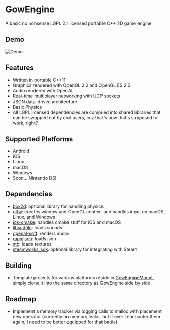 # GowEngine
A basic no nonsense LGPL 2.1 licensed portable C++ 2D game engine

## Demo
![Demo](https://github.com/sgowen/GowEngine/blob/main/demo.gif)

## Features
* Written in portable C++11
* Graphics rendered with OpenGL 2.0 and OpenGL ES 2.0
* Audio rendered with OpenAL
* Real-time multiplayer networking with UDP sockets
* JSON data-driven architecture
* Basic Physics
* All LGPL licensed dependencies are compiled into shared libraries that can be swapped out by end users, cuz that's how that's supposed to work, right?

## Supported Platforms
* Android
* iOS
* Linux
* macOS
* Windows
* Soon... Nintendo DS!

## Dependencies
* [box2d](https://github.com/erincatto/box2d): optional library for handling physics
* [glfw](https://github.com/glfw/glfw): creates window and OpenGL context and handles input on macOS, Linux, and Windows
* [ios-cmake](https://github.com/leetal/ios-cmake): handles cmake stuff for iOS and macOS
* [libsndfile](https://github.com/libsndfile/libsndfile): loads sounds
* [openal-soft](https://github.com/kcat/openal-soft): renders audio
* [rapidjson](https://github.com/Tencent/rapidjson): loads json
* [stb](https://github.com/nothings/stb): loads textures
* [steamworks_sdk](https://github.com/sgowen/steamworks_sdk): optional library for integrating with Steam

## Building
* Template projects for various platforms reside in [GowEngineMount](https://github.com/sgowen/GowEngineMount), simply clone it into the same directory as GowEngine side by side

## Roadmap
* Implement a memory tracker via logging calls to malloc with placement new operator (currently no memory leaks, but if ever I encounter them again, I need to be better equipped for that battle)
